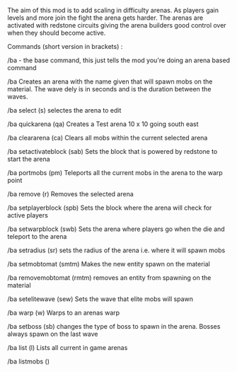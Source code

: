 The aim of this mod is to add scaling in difficulty arenas. As players gain levels and more join the fight the arena gets harder. The arenas are activated with redstone circuits giving the arena builders good control over when they should become active.

Commands (short version in brackets) <Parameters>:

/ba - the base command, this just tells the mod you're doing an arena based command

/ba <ArenaName> <Radius> <Material> <WaveDely> Creates an arena with the name given that will spawn mobs on the material. The wave dely is in seconds and is the duration between the waves.

/ba select (s) <ArenaName> selectes the arena to edit

/ba quickarena (qa) <Material> Creates a Test arena 10 x 10 going south east 

/ba cleararena (ca) Clears all mobs within the current selected arena

/ba setactivateblock (sab) Sets the block that is powered by redstone to start the arena

/ba portmobs (pm) Teleports all the current mobs in the arena to the warp point

/ba remove (r) Removes the selected arena

/ba setplayerblock (spb) Sets the block where the arena will check for active players

/ba setwarpblock (swb) Sets the arena where players go when the die and teleport to the arena

/ba setradius (sr) <Amount> sets the radius of the arena i.e. where it will spawn mobs

/ba setmobtomat (smtm) <EntityType> <Material> Makes the new entity spawn on the material

/ba removemobtomat (rmtm) <EntityType> <Material> removes an entity from spawning on the material

/ba setelitewave (sew) <Wave> Sets the wave that elite mobs will spawn

/ba warp (w) <ArenaName> Warps to an arenas warp

/ba setboss (sb) <EntityType> changes the type of boss to spawn in the arena. Bosses always spawn on the last wave

/ba list (l) Lists all current in game arenas

/ba listmobs ()
